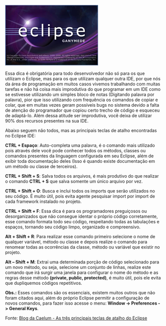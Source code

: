 ![Eclipse IDE](/images/eclipse-logo.jpg "Eclipse IDE")

Essa dica é obrigatória para todo desenvolvedor não só para os que utilizam o Eclipse, mas para os que utilizam qualquer outra IDE, por que nós da área de programação em muitos casos vivemos trabalhando com muitas tarefas e não há coisa mais improdutiva do que programar em um IDE como se estivesse utilizando um simples bloco de notas (Digitando palavra por palavra), pior que isso utilizando com frequência os comandos de copiar e colar, que em muitas vezes geram possíveis bugs no sistema devido a falta de atenção do programador que copiou certo trecho de código e esqueceu de adaptá-lo. Além dessa atitude ser improdutiva, você deixa de utilizar 90% dos recursos presentes na sua IDE.

Abaixo seguem não todos, mas as principais teclas de atalho encontradas no Eclipse IDE:

**CTRL + Espaço**: Auto-completa uma palavra, é o comando mais utilizado pois através dele você pode conhecer todos os métodos, classes ou comandos presentes da linguagem configurada em seu Eclipse, além de exibir toda documentação deles (Isso é quando existe documentação em um método ou classe de terceiros).

**CTRL + Shift + S**: Salva todos os arquivos, é mais produtivo do que realizar o comando **CTRL + S** que salva somente um único arquivo por vez.

**CTRL + Shift + O**: Busca e inclui todos os imports que serão utilizados no seu código. É muito útil, pois evita agente pesquisar import por import de cada framework instalado no projeto.

**CTRL + Shift + F**: Essa dica é para os programadores preguiçosos ou desorganizados que não consegue identar o próprio código corretamente, esse comando formata todo seu código, respeitando todas as tabulações e espaços, tornando seu código limpo, organizado e compreensivo.

**Alt + Shift + R**: Para realizar esse comando primeiro selecione o nome de qualquer variável, método ou classe e depois realize o comando para renomear todas as ocorrências da classe, método ou variável que existir no projeto.

**Alt – Shift + M**: Extrai uma determinada porção de código selecionado para um novo método, ou seja, selecione um conjunto de linhas, realize este comando que irá surgir uma janela para configurar o nome do método e as regras desse método **(private, public, protected)**, é muito útil, pois ele evita que dupliquemos códigos repetitivos.

**Obs.:** Esses comandos são os essenciais, existem muitos outros que não foram citados aqui, além do próprio Eclipse permitir a configuração de novos comandos, para fazer isso acesse o menu: **Window -> Preferences -> General Keys**.

Fonte: [Blog da Caelum - As três principais teclas de atalho do Eclipse](http://blog.caelum.com.br/as-tres-principais-teclas-de-atalho-do-eclipse/)